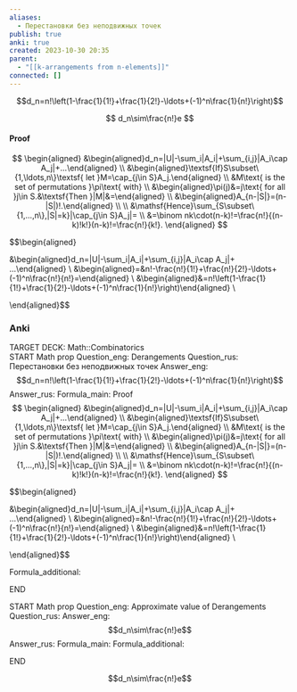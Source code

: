 ```yaml
---
aliases:
  - Перестановки без неподвижных точек
publish: true
anki: true
created: 2023-10-30 20:35
parent:
  - "[[k-arrangements from n-elements]]"
connected: []
---
```

$$d_n=n!\left(1-\frac{1}{1!}+\frac{1}{2!}-\ldots+(-1)^n\frac{1}{n!}\right)$$

$$
d_n\sim\frac{n!}e
$$


#### Proof
$$
\begin{aligned}
&\begin{aligned}d_n=|U|-\sum_i|A_i|+\sum_{i,j}|A_i\cap A_j|+...\end{aligned} \\
&\begin{aligned}\textsf{If}S\subset\{1,\ldots,n\}\textsf{ let }M=\cap_{j\in S}A_j.\end{aligned} \\
&M\text{ is the set of permutations }\pi\text{ with} \\
&\begin{aligned}\pi(j)&=j\text{ for all }j\in S.&\textsf{Then }|M|&=\end{aligned} \\
&\begin{aligned}A_{n-|S|}=(n-|S|)!.\end{aligned} \\
\\
&\mathsf{Hence}\sum_{S\subset\{1,...,n\},|S|=k}|\cap_{j\in S}A_j|= \\
&=\binom nk\cdot(n-k)!=\frac{n!}{(n-k)!k!}(n-k)!=\frac{n!}{k!}.
\end{aligned}
$$

$$\begin{aligned}

&\begin{aligned}d_n=|U|-\sum_i|A_i|+\sum_{i,j}|A_i\cap A_j|+ ...\end{aligned} \\
&\begin{aligned}=&n!-\frac{n!}{1!}+\frac{n!}{2!}-\ldots+(-1)^n\frac{n!}{n!}=\end{aligned} \\
&\begin{aligned}&=n!\left(1-\frac{1}{1!}+\frac{1}{2!}-\ldots+(-1)^n\frac{1}{n!}\right)\end{aligned} \\

\end{aligned}$$

### Anki
TARGET DECK: Math::Combinatorics  
START
Math prop
Question_eng: Derangements
Question_rus: Перестановки без неподвижных точек
Answer_eng: $$d_n=n!\left(1-\frac{1}{1!}+\frac{1}{2!}-\ldots+(-1)^n\frac{1}{n!}\right)$$
Answer_rus: 
Formula_main: Proof
$$
\begin{aligned}
&\begin{aligned}d_n=|U|-\sum_i|A_i|+\sum_{i,j}|A_i\cap A_j|+...\end{aligned} \\
&\begin{aligned}\textsf{If}S\subset\{1,\ldots,n\}\textsf{ let }M=\cap_{j\in S}A_j.\end{aligned} \\
&M\text{ is the set of permutations }\pi\text{ with} \\
&\begin{aligned}\pi(j)&=j\text{ for all }j\in S.&\textsf{Then }|M|&=\end{aligned} \\
&\begin{aligned}A_{n-|S|}=(n-|S|)!.\end{aligned} \\
\\
&\mathsf{Hence}\sum_{S\subset\{1,...,n\},|S|=k}|\cap_{j\in S}A_j|= \\
&=\binom nk\cdot(n-k)!=\frac{n!}{(n-k)!k!}(n-k)!=\frac{n!}{k!}.
\end{aligned}
$$

$$\begin{aligned}

&\begin{aligned}d_n=|U|-\sum_i|A_i|+\sum_{i,j}|A_i\cap A_j|+ ...\end{aligned} \\
&\begin{aligned}=&n!-\frac{n!}{1!}+\frac{n!}{2!}-\ldots+(-1)^n\frac{n!}{n!}=\end{aligned} \\
&\begin{aligned}&=n!\left(1-\frac{1}{1!}+\frac{1}{2!}-\ldots+(-1)^n\frac{1}{n!}\right)\end{aligned} \\

\end{aligned}$$

Formula_additional:
<!--ID: 1698688139448-->
END

START
Math prop
Question_eng: Approximate value of Derangements
Question_rus: 
Answer_eng: $$d_n\sim\frac{n!}e$$
Answer_rus: 
Formula_main: 
Formula_additional:
<!--ID: 1698688139452-->
END




$$d_n\sim\frac{n!}e$$



